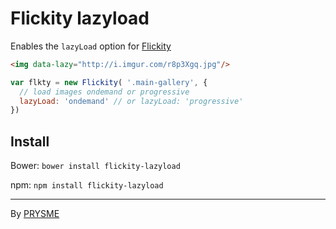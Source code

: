# Flickity lazyload

Enables the `lazyLoad` option for [Flickity](http://flickity.metafizzy.co)

```html
<img data-lazy="http://i.imgur.com/r8p3Xgq.jpg"/>
```

``` js
var flkty = new Flickity( '.main-gallery', {
  // load images ondemand or progressive
  lazyLoad: 'ondemand' // or lazyLoad: 'progressive'
})
```

## Install

Bower: `bower install flickity-lazyload`

npm: `npm install flickity-lazyload`

---

By [PRYSME](http://prys.me)
